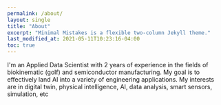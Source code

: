 ```yaml
---
permalink: /about/
layout: single
title: "About"
excerpt: "Minimal Mistakes is a flexible two-column Jekyll theme."
last_modified_at: 2021-05-11T10:23:16-04:00
toc: true
---
```


I'm an Applied Data Scientist with 2 years of experience in the fields of biokinematic (golf) and semiconductor manufacturing. My goal is to effectively land AI into a variety of engineering applications. My interests are in digital twin, physical intelligence, AI, data analysis, smart sensors, simulation, etc
